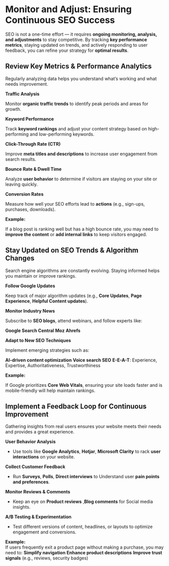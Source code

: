 # Monitor and Adjust: Ensuring Continuous SEO Success

SEO is not a one-time effort — it requires **ongoing monitoring, analysis, and adjustments** to stay competitive. By tracking **key performance metrics**, staying updated on trends, and actively responding to user feedback, you can refine your strategy for **optimal results**.

## Review Key Metrics & Performance Analytics

Regularly analyzing data helps you understand what’s working and what needs improvement.

**Traffic Analysis**

Monitor **organic traffic trends** to identify peak periods and areas for growth.

**Keyword Performance**

  Track **keyword rankings** and adjust your content strategy based on high-performing and low-performing keywords.

**Click-Through Rate (CTR)**

  Improve **meta titles and descriptions** to increase user engagement from search results.

**Bounce Rate & Dwell Time**

  Analyze **user behavior** to determine if visitors are staying on your site or leaving quickly.

**Conversion Rates**

  Measure how well your SEO efforts lead to **actions** (e.g., sign-ups, purchases, downloads).

**Example:**  

If a blog post is ranking well but has a high bounce rate, you may need to **improve the content** or **add internal links** to keep visitors engaged.

## **Stay Updated on SEO Trends & Algorithm Changes**

Search engine algorithms are constantly evolving. Staying informed helps you maintain or improve rankings.

**Follow Google Updates**

  Keep track of major algorithm updates (e.g., **Core Updates**, **Page Experience**, **Helpful Content updates**).

**Monitor Industry News**

Subscribe to **SEO blogs**, attend webinars, and follow experts like:

**Google Search Central**
**Moz**
**Ahrefs**

**Adapt to New SEO Techniques**

Implement emerging strategies such as:

**AI-driven content optimization**
**Voice search SEO** 
**E-E-A-T**: Experience, Expertise, Authoritativeness, Trustworthiness

**Example:**  

If Google prioritizes **Core Web Vitals**, ensuring your site loads faster and is mobile-friendly will help maintain rankings.

## **Implement a Feedback Loop for Continuous Improvement**

Gathering insights from real users ensures your website meets their needs and provides a great experience.

**User Behavior Analysis**

- Use tools like
     **Google Analytics**,
     **Hotjar**,
     **Microsoft Clarity** to rack **user interactions** on your website.

**Collect Customer Feedback**

- Run **Surveys**, **Polls**, **Direct interviews** to Understand user **pain points and preferences**.

**Monitor Reviews & Comments** 

- Keep an eye on **Product reviews**
    ,**Blog comments** for Social media insights.

**A/B Testing & Experimentation**

- Test different versions of content, headlines, or layouts to optimize engagement and conversions.


**Example:**  
If users frequently exit a product page without making a purchase, you may need to:
**Simplify navigation**
**Enhance product descriptions**
**Improve trust signals** (e.g., reviews, security badges)
